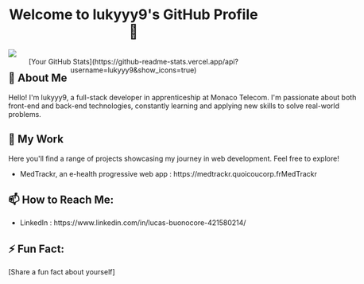 <div align="center">
  <h1>Welcome to lukyyy9's GitHub Profile 👋</h1>
</div>

<img align="center" src="https://otakugame.fr/wp-content/uploads/2016/12/nier-box_art.jpg"/>

<div style="position: absolute;">
  <h2>🚀 About Me</h2>
  <p>Hello! I'm lukyyy9, a full-stack developer in apprenticeship at Monaco Telecom. I'm passionate about both front-end and back-end technologies, constantly learning and applying new skills to solve real-world problems.</p>

  <h2>🎯 My Work</h2>
  <p>Here you'll find a range of projects showcasing my journey in web development. Feel free to explore!</p>
  <ul>
    <li>MedTrackr, an e-health progressive web app : https://medtrackr.quoicoucorp.frMedTrackr</li>
  </ul>

  <h2>📫 How to Reach Me:</h2>
  <ul>
    <li>LinkedIn : https://www.linkedin.com/in/lucas-buonocore-421580214/</li>
    <!-- Add other contact methods if necessary -->
  </ul>

  <h2>⚡ Fun Fact:</h2>
  <p>[Share a fun fact about yourself]</p>
</div>

<div align="center">
  [Your GitHub Stats](https://github-readme-stats.vercel.app/api?username=lukyyy9&show_icons=true)
</div>
